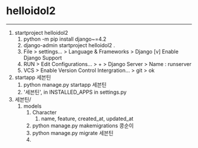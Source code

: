 # helloidol2
---
1. startproject helloidol2
   1. python -m pip install django~=4.2
   2. django-admin startproject helloidol2 .
   3. File > settings... > Language & Frameworks > Django [v] Enable Django Support
   4. RUN > Edit Configurations... > + > Django Server > Name : runserver
   5. VCS > Enable Version Control Intergration... > git > ok
2. startapp 세븐틴
   1. python manage.py startapp 세븐틴
   2. '세븐틴', in INSTALLED_APPS in settings.py
3. 세븐틴/
   1. models
      1. Character
         1. name, feature, created_at, updated_at
      2. python manage.py makemigrations 콩순이
      3. python manage.py migrate 세븐틴
      4. 